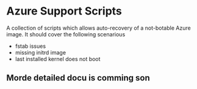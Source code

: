 # Azure Support Scripts

A collection of scripts which allows auto-recovery of a not-botable Azure image. It should cover the following scenarious
+ fstab issues
+ missing initrd image
+ last installed kernel does not boot

## Morde detailed docu is comming son
